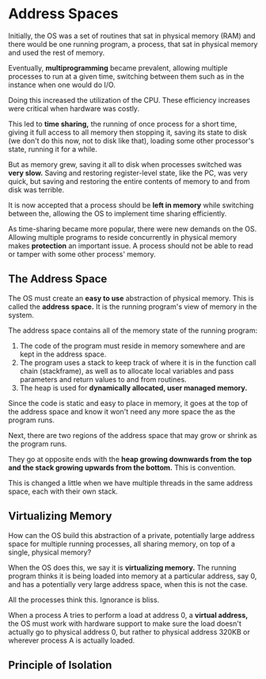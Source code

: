 # Address Spaces
Initially, the OS was a set of routines that sat in physical memory (RAM) and there would be one running program, a process, that sat in physical memory and used the rest of memory.

Eventually, **multiprogramming** became prevalent, allowing multiple processes to run at a given time, switching between them such as in the instance when one would do I/O.

Doing this increased the utilization of the CPU. These efficiency increases were critical when hardware was costly.

This led to **time sharing,** the running of once process for a short time, giving it full access to all memory then stopping it, saving its state to disk (we don't do this now, not to disk like that), loading some other processor's state, running it for a while.

But as memory grew, saving it all to disk when processes switched was **very slow.** Saving and restoring register-level state, like the PC, was very quick, but saving and restoring the entire contents of memory to and from disk was terrible.

It is now accepted that a process should  be **left in memory** while switching between the, allowing the OS to implement time sharing efficiently.

As time-sharing became more popular, there were new demands on the OS. Allowing multiple programs to reside concurrently in physical memory makes **protection** an important issue. A process should not be able to read or tamper with some other process' memory.

## The Address Space
The OS must create an **easy to use** abstraction of physical memory. This is called the **address space.** It is the running program's view of memory in the system.

The address space contains all of the memory state of the running program:

1. The code of the program must reside in memory somewhere and are kept in the address space.
2. The program uses a stack to keep track of where it is in the function call chain (stackframe), as well as to allocate local variables and pass parameters and return values to and from routines.
3. The heap is used for **dynamically allocated, user managed memory.** 

Since the code is static and easy to place in memory, it goes at the top of the address space and know it won't need any more space the as the program runs.

Next, there are two regions of the address space that may grow or shrink as the program runs.

They go at opposite ends with the **heap growing downwards from the top and the stack growing upwards from the bottom.** This is convention.

This is changed a little when we have multiple threads in the same address space, each with their own stack.

## Virtualizing Memory
How can the OS build this abstraction of a private, potentially large address space for multiple running processes, all sharing memory, on top of a single, physical memory?

When the OS does this, we say it is **virtualizing memory.** The running program thinks it is being loaded into memory at a particular address, say 0, and has a potentially very large address space, when this is not the case. 

All the processes think this. Ignorance is bliss.

When a process A tries to perform a load at address 0, a **virtual address,** the OS must work with hardware support to make sure the load doesn't actually go to physical address 0, but rather to physical address 320KB or wherever process A is actually loaded.

## Principle of Isolation


